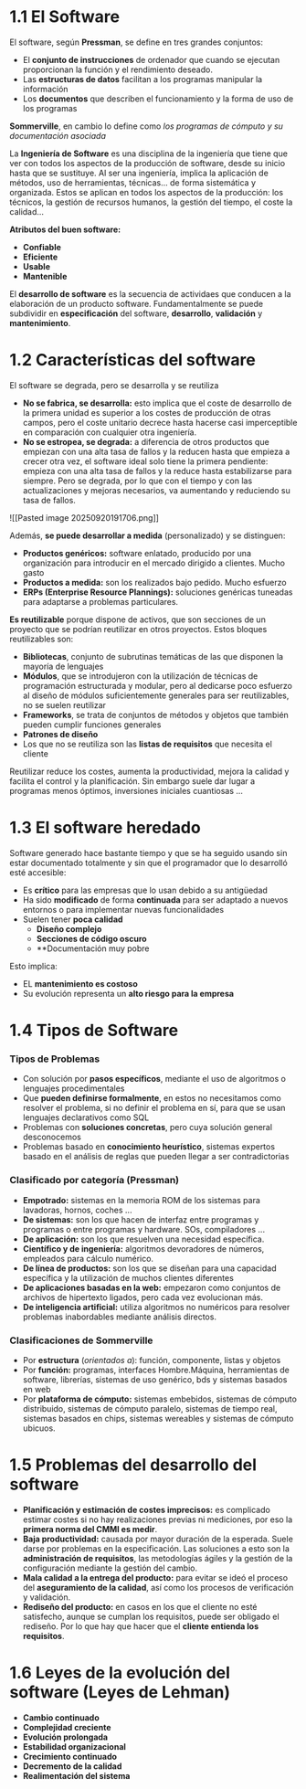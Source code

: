 <!-- Copyright (c) 2025 Adrián Quiroga Linares Lectura y referencia permitidas; reutilización y plagio prohibidos -->

# 1.1 El Software
El software, según **Pressman**, se define en tres grandes conjuntos:
- El **conjunto de instrucciones** de ordenador que cuando se ejecutan proporcionan la función y el rendimiento deseado.
- Las **estructuras de datos** facilitan a los programas manipular la información
- Los **documentos** que describen el funcionamiento y la forma de uso de los programas

**Sommerville**, en cambio lo define como *los programas de cómputo y su documentación asociada*

La **Ingeniería de Software** es una disciplina de la ingeniería que tiene que ver con todos los aspectos de la producción de software, desde su inicio hasta que se sustituye. Al ser una ingeniería, implica la aplicación de métodos, uso de herramientas, técnicas... de forma sistemática y organizada. Estos se aplican en todos los aspectos de la producción: los técnicos, la gestión de recursos humanos, la gestión del tiempo, el coste la calidad...

**Atributos del buen software:**
- **Confiable**
- **Eficiente**
- **Usable**
- **Mantenible**

El **desarrollo de software** es la secuencia de actividaes que conducen a la elaboración de un producto software. Fundamentalmente se puede subdividir en **especificación** del software, **desarrollo**, **validación** y **mantenimiento**.


# 1.2 Características del software
El software se degrada, pero se desarrolla y se reutiliza
- **No se fabrica, se desarrolla:** esto implica que el coste de desarrollo de la primera unidad es superior a los costes de producción de otras campos, pero el coste unitario decrece hasta hacerse casi imperceptible en comparación con cualquier otra ingeniería.
- **No se estropea, se degrada:** a diferencia de otros productos que empiezan con una alta tasa de fallos y la reducen hasta que empieza a crecer otra vez, el software ideal solo tiene la primera pendiente: empieza con una alta tasa de fallos y la  reduce hasta estabilizarse para siempre. Pero se degrada, por lo que con el tiempo y con las actualizaciones y mejoras necesarios, va aumentando y reduciendo su tasa de fallos.

![[Pasted image 20250920191706.png]]

Además, **se puede desarrollar a medida** (personalizado) y se distinguen:
- **Productos genéricos:** software enlatado, producido por una organización para introducir en el mercado dirigido a clientes. Mucho gasto
- **Productos a medida:** son los realizados bajo pedido. Mucho esfuerzo
- **ERPs (Enterprise Resource Plannings):** soluciones genéricas tuneadas para adaptarse a problemas particulares.

**Es reutilizable** porque dispone de activos, que son secciones de un proyecto que se podrían reutilizar en otros proyectos. Estos bloques reutilizables son:
- **Bibliotecas**, conjunto de subrutinas temáticas de las que disponen la mayoría de lenguajes
- **Módulos**, que se introdujeron con la utilización de técnicas de programación estructurada y  modular, pero al dedicarse poco esfuerzo al diseño de módulos suficientemente generales para ser reutilizables, no se suelen reutilizar
- **Frameworks**, se trata de conjuntos de métodos y objetos que también pueden cumplir funciones generales
- **Patrones de diseño**
- Los que no se reutiliza son las **listas de requisitos** que necesita el cliente

Reutilizar reduce los costes, aumenta la productividad, mejora la calidad y facilita el control y la planificación. Sin embargo suele dar lugar a programas menos óptimos, inversiones iniciales cuantiosas ...

# 1.3 El software heredado
Software generado hace bastante tiempo y que se ha seguido usando sin estar documentado totalmente y sin que el programador que lo desarrolló esté accesible:
- Es **crítico** para las empresas que lo usan debido a su antigüedad
- Ha sido **modificado** de forma **continuada** para ser adaptado a nuevos entornos o para implementar nuevas funcionalidades
- Suelen tener **poca calidad**
	- **Diseño complejo**
	- **Secciones de código oscuro**
	- **Documentación muy pobre

Esto implica:
- EL **mantenimiento es costoso**
- Su evolución representa un **alto riesgo para la empresa**

# 1.4 Tipos de Software
### Tipos de Problemas
- Con solución por **pasos específicos**, mediante el uso de algoritmos o lenguajes procedimentales
- Que **pueden definirse formalmente**, en estos no necesitamos como resolver el problema, si no definir el problema en sí, para que se usan lenguajes declarativos como SQL
- Problemas con **soluciones concretas**, pero cuya solución general desconocemos
- Problemas basado en **conocimiento heurístico**, sistemas expertos basado en el análisis de reglas que pueden llegar a ser contradictorias

### Clasificado por categoría (Pressman)
- **Empotrado:** sistemas en la memoria ROM de los sistemas para lavadoras, hornos, coches ...
- **De sistemas:** son los que hacen de interfaz entre programas y programas o entre programas y hardware. SOs, compiladores ...
- **De aplicación:** son los que resuelven una necesidad específica. 
- **Científico y de ingeniería:** algoritmos devoradores de números, empleados para cálculo numérico.
- **De línea de productos:** son los que se diseñan para una capacidad específica y la utilización de muchos clientes diferentes
- **De aplicaciones basadas en la web:** empezaron como conjuntos de archivos de hipertexto ligados, pero cada vez evolucionan más.
- **De inteligencia artificial:** utiliza algoritmos no numéricos para resolver problemas inabordables mediante análisis directos.

### Clasificaciones de Sommerville
- Por **estructura** (*orientados a*): función, componente, listas y objetos
- Por **función:** programas, interfaces Hombre.Máquina, herramientas de software, librerías, sistemas de uso genérico, bds y sistemas basados en web
- Por **plataforma de cómputo:** sistemas embebidos, sistemas de cómputo distribuido, sistemas de cómputo paralelo, sistemas de tiempo real, sistemas basados en chips, sistemas wereables y sistemas de cómputo ubicuos.

# 1.5 Problemas del desarrollo del software
- **Planificación y estimación de costes imprecisos:** es complicado estimar costes si no hay realizaciones previas ni mediciones, por eso la **primera norma del CMMI es medir**.
- **Baja productividad:** causada por mayor duración de la esperada. Suele darse por problemas en la especificación. Las soluciones a esto son la **administración de requisitos**, las metodologías ágiles y la gestión de la configuración mediante la gestión del cambio.
- **Mala calidad a la entrega del producto:** para evitar se ideó el proceso del **aseguramiento de la calidad**, así como los procesos de verificación y validación.
- **Rediseño del producto:** en casos en los que el cliente no esté satisfecho, aunque se cumplan los requisitos, puede ser obligado el rediseño. Por lo que hay que hacer que el **cliente entienda los requisitos**.

# 1.6 Leyes de la evolución del software (Leyes de Lehman)
- **Cambio continuado**
- **Complejidad creciente**
- **Evolución prolongada**
- **Estabilidad organizacional**
- **Crecimiento continuado**
- **Decremento de la calidad**
- **Realimentación del sistema**
